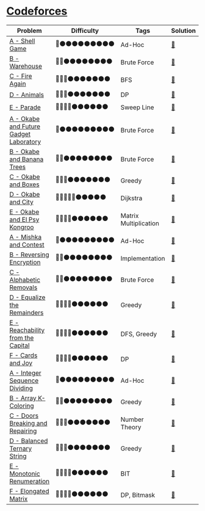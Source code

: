 # [Codeforces](https://codeforces.com/)

Problem | Difficulty | Tags | Solution
------- | ------- | ------- | -------
[A - Shell Game](https://codeforces.com/contest/35/problem/A) | :red_circle::black_circle::black_circle::black_circle::black_circle::black_circle::black_circle::black_circle::black_circle::black_circle: | Ad-Hoc | [:link:](https://github.com/TISparta/online-judge-solutions/blob/master/Codeforces/Beta-Round-035-Div2/A.cpp)
[B - Warehouse](https://codeforces.com/contest/35/problem/B) | :red_circle::red_circle::black_circle::black_circle::black_circle::black_circle::black_circle::black_circle::black_circle::black_circle: | Brute Force | [:link:](https://github.com/TISparta/online-judge-solutions/blob/master/Codeforces/Beta-Round-035-Div2/B.cpp)
[C - Fire Again](https://codeforces.com/contest/35/problem/C) | :red_circle::red_circle::red_circle::black_circle::black_circle::black_circle::black_circle::black_circle::black_circle::black_circle: | BFS | [:link:](https://github.com/TISparta/online-judge-solutions/blob/master/Codeforces/Beta-Round-035-Div2/C.cpp)
[D - Animals](https://codeforces.com/contest/35/problem/D) | :red_circle::red_circle::red_circle::black_circle::black_circle::black_circle::black_circle::black_circle::black_circle::black_circle: | DP | [:link:](https://github.com/TISparta/online-judge-solutions/blob/master/Codeforces/Beta-Round-035-Div2/D.cpp)
[E - Parade](https://codeforces.com/contest/35/problem/E) | :red_circle::red_circle::red_circle::red_circle::black_circle::black_circle::black_circle::black_circle::black_circle::black_circle: | Sweep Line | [:link:](https://github.com/TISparta/online-judge-solutions/blob/master/Codeforces/Beta-Round-035-Div2/E.cpp)
[A - Okabe and Future Gadget Laboratory](https://codeforces.com/contest/821/problem/A) | :red_circle::black_circle::black_circle::black_circle::black_circle::black_circle::black_circle::black_circle::black_circle::black_circle: | Brute Force | [:link:](https://github.com/TISparta/online-judge-solutions/blob/master/Codeforces/Round-420-Div2/A.cpp)
[B - Okabe and Banana Trees](https://codeforces.com/contest/821/problem/B) | :red_circle::red_circle::black_circle::black_circle::black_circle::black_circle::black_circle::black_circle::black_circle::black_circle: | Brute Force | [:link:](https://github.com/TISparta/online-judge-solutions/blob/master/Codeforces/Round-420-Div2/B.cpp)
[C - Okabe and Boxes](https://codeforces.com/contest/821/problem/C) | :red_circle::red_circle::red_circle::black_circle::black_circle::black_circle::black_circle::black_circle::black_circle::black_circle: | Greedy | [:link:](https://github.com/TISparta/online-judge-solutions/blob/master/Codeforces/Round-420-Div2/C.cpp)
[D - Okabe and City](https://codeforces.com/contest/821/problem/D) | :red_circle::red_circle::red_circle::red_circle::red_circle::black_circle::black_circle::black_circle::black_circle::black_circle: | Dijkstra | [:link:](https://github.com/TISparta/online-judge-solutions/blob/master/Codeforces/Round-420-Div2/D.cpp)
[E - Okabe and El Psy Kongroo](https://codeforces.com/contest/821/problem/E) | :red_circle::red_circle::red_circle::red_circle::black_circle::black_circle::black_circle::black_circle::black_circle::black_circle: | Matrix Multiplication | [:link:](https://github.com/TISparta/online-judge-solutions/blob/master/Codeforces/Round-420-Div2/E.cpp)
[A - Mishka and Contest](https://codeforces.com/contest/999/problem/A) | :red_circle::black_circle::black_circle::black_circle::black_circle::black_circle::black_circle::black_circle::black_circle::black_circle: | Ad-Hoc | [:link:](https://github.com/TISparta/online-judge-solutions/blob/master/Codeforces/Round-490-Div3/A.cpp)
[B - Reversing Encryption](https://codeforces.com/contest/999/problem/B) | :red_circle::red_circle::black_circle::black_circle::black_circle::black_circle::black_circle::black_circle::black_circle::black_circle: | Implementation | [:link:](https://github.com/TISparta/online-judge-solutions/blob/master/Codeforces/Round-490-Div3/B.cpp)
[C - Alphabetic Removals](https://codeforces.com/contest/999/problem/C) | :red_circle::red_circle::black_circle::black_circle::black_circle::black_circle::black_circle::black_circle::black_circle::black_circle: | Brute Force | [:link:](https://github.com/TISparta/online-judge-solutions/blob/master/Codeforces/Round-490-Div3/C.cpp)
[D - Equalize the Remainders](https://codeforces.com/contest/999/problem/D) | :red_circle::red_circle::red_circle::red_circle::black_circle::black_circle::black_circle::black_circle::black_circle::black_circle: | Greedy | [:link:](https://github.com/TISparta/online-judge-solutions/blob/master/Codeforces/Round-490-Div3/D.cpp)
[E - Reachability from the Capital](https://codeforces.com/contest/999/problem/E) | :red_circle::red_circle::red_circle::red_circle::black_circle::black_circle::black_circle::black_circle::black_circle::black_circle: | DFS, Greedy | [:link:](https://github.com/TISparta/online-judge-solutions/blob/master/Codeforces/Round-490-Div3/E.cpp)
[F - Cards and Joy](https://codeforces.com/contest/999/problem/F) | :red_circle::red_circle::red_circle::red_circle::black_circle::black_circle::black_circle::black_circle::black_circle::black_circle: | DP | [:link:](https://github.com/TISparta/online-judge-solutions/blob/master/Codeforces/Round-490-Div3/F.cpp)
[A - Integer Sequence Dividing](https://codeforces.com/contest/1102/problem/A) | :red_circle::black_circle::black_circle::black_circle::black_circle::black_circle::black_circle::black_circle::black_circle::black_circle: | Ad-Hoc | [:link:](https://github.com/TISparta/online-judge-solutions/blob/master/Codeforces/Round-531-Div3/A.cpp)
[B - Array K-Coloring](https://codeforces.com/contest/1102/problem/B) | :red_circle::red_circle::black_circle::black_circle::black_circle::black_circle::black_circle::black_circle::black_circle::black_circle: | Greedy | [:link:](https://github.com/TISparta/online-judge-solutions/blob/master/Codeforces/Round-531-Div3/B.cpp)
[C - Doors Breaking and Repairing](https://codeforces.com/contest/1102/problem/C) | :red_circle::red_circle::red_circle::black_circle::black_circle::black_circle::black_circle::black_circle::black_circle::black_circle: | Number Theory | [:link:](https://github.com/TISparta/online-judge-solutions/blob/master/Codeforces/Round-531-Div3/C.cpp)
[D - Balanced Ternary String](https://codeforces.com/contest/1102/problem/D) | :red_circle::red_circle::red_circle::black_circle::black_circle::black_circle::black_circle::black_circle::black_circle::black_circle: | Greedy | [:link:](https://github.com/TISparta/online-judge-solutions/blob/master/Codeforces/Round-531-Div3/D.cpp)
[E - Monotonic Renumeration](https://codeforces.com/contest/1102/problem/E) | :red_circle::red_circle::red_circle::red_circle::black_circle::black_circle::black_circle::black_circle::black_circle::black_circle: | BIT | [:link:](https://github.com/TISparta/online-judge-solutions/blob/master/Codeforces/Round-531-Div3/E.cpp)
[F - Elongated Matrix](https://codeforces.com/contest/1102/problem/F) | :red_circle::red_circle::red_circle::red_circle::black_circle::black_circle::black_circle::black_circle::black_circle::black_circle: | DP, Bitmask | [:link:](https://github.com/TISparta/online-judge-solutions/blob/master/Codeforces/Round-531-Div3/F.cpp)